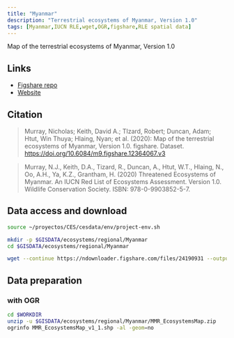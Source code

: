 ```yaml
---
title: "Myanmar"
description: "Terrestrial ecosystems of Myanmar, Version 1.0"
tags: [Myanmar,IUCN RLE,wget,OGR,figshare,RLE spatial data]
---
```


Map of the terrestrial ecosystems of Myanmar, Version 1.0

## Links

- [Figshare repo](https://doi.org/10.6084/m9.figshare.12364067.v3)
- [Website](https://www.myanmar-ecosystems.org/)

## Citation 

> Murray, Nicholas; Keith, David A.; TIzard, Robert; Duncan, Adam; Htut, Win Thuya; Hlaing, Nyan; et al. (2020): Map of the terrestrial ecosystems of Myanmar, Version 1.0. figshare. Dataset. https://doi.org/10.6084/m9.figshare.12364067.v3

> Murray, N.J., Keith, D.A., Tizard, R., Duncan, A., Htut, W.T., Hlaing, N., Oo, A.H., Ya, K.Z., Grantham, H. (2020) Threatened Ecosystems of Myanmar. An IUCN Red List of Ecosystems Assessment. Version 1.0. Wildlife Conservation Society. ISBN: 978-0-9903852-5-7.

## Data access and download
```sh
source ~/proyectos/CES/cesdata/env/project-env.sh

mkdir -p $GISDATA/ecosystems/regional/Myanmar
cd $GISDATA/ecosystems/regional/Myanmar

wget --continue https://ndownloader.figshare.com/files/24190931 --output-document=MMR_EcosystemsMap.zip
```

## Data preparation

### with OGR

```sh
cd $WORKDIR
unzip -u $GISDATA/ecosystems/regional/Myanmar/MMR_EcosystemsMap.zip
ogrinfo MMR_EcosystemsMap_v1_1.shp -al -geom=no
```

